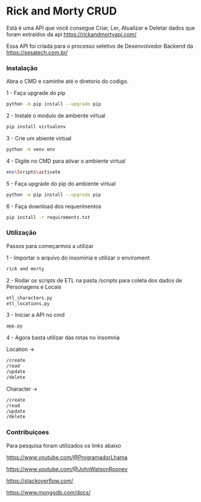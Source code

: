 # Rick and Morty CRUD

Está é uma API que você consegue Criar, Ler, Atualizar e Deletar dados que foram extraidos da api https://rickandmortyapi.com/

Essa API foi criada para o processo seletivo de Desenvolvedor Backend da https://sesatech.com.br/

### Instalação

Abra o CMD e caminhe até o diretorio do codigo.

1 - Faça upgrade do pip
```bash
python -m pip install --upgrade pip
```
2 - Instale o modulo de ambiente virtual
```bash
pip install virtualenv
```
3 - Crie um abiente virtual
```bash
python -m venv env
```
4 - Digite no CMD para ativar o ambiente virtual
```bash
env\Scripts\activate
```
5 - Faça upgrade do pip do ambiente virtual
```bash
python -m pip install --upgrade pip
```
6 - Faça download dos requerimentos 
```bash
pip install -r requirements.txt
```

### Utilização
Passos para começarmos a utilizar

1 - Importar o arquivo do insominia e utilizar o enviroment 
```bash
rick and morty
```
2 - Rodar os scripts de ETL na pasta /scripts para coleta dos dados de Personagens e Locais
```bash
etl_characters.py
etl_locations.py
```
3 - Iniciar a API no cmd
```bash
app.py
```
4 - Agora basta utilizar das rotas no insomnia

Location ->
```bash
/create
/read
/update
/delete
```

Character ->
```bash
/create
/read
/update
/delete
```

### Contribuiçoes

Para pesquisa foram utilizados os links abaixo

https://www.youtube.com/@ProgramadorLhama

https://www.youtube.com/@JohnWatsonRooney

https://stackoverflow.com/

https://www.mongodb.com/docs/
